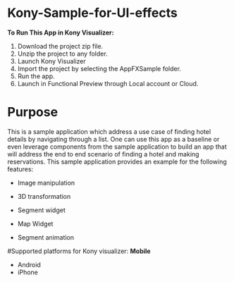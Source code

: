 # Kony-Sample-for-UI-effects

**To Run This App in Kony Visualizer:**

1. Download the project zip file.
2. Unzip the project to any folder.
3. Launch Kony Visualizer
4. Import the project by selecting the AppFXSample folder.
5. Run the app.
6. Launch in Functional Preview through Local account or Cloud.

# Purpose

This is a sample application which address a use case of finding hotel details by navigating through a list. 
One can use this app as a baseline or even leverage components from the sample application to build an app that will address the end to end scenario of finding a hotel and making reservations. 
This sample application provides an example for the following features:
 
   * Image manipulation

   * 3D transformation

   * Segment widget

   *  Map Widget

   *  Segment animation

#Supported platforms for Kony visualizer:
**Mobile**
 * Android
 * iPhone
 
